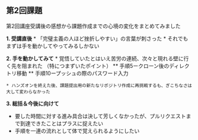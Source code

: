 ## 第2回課題
  第2回講座受講後の感想から課題作成までの心境の変化をまとめてみました

**1. 受講直後**
    * 「完璧主義の人ほど挫折しやすい」の言葉が刺さった
    * それでもまずは手を動かしてやってみるしかない
  
**2. 手を動かしてみて**
    * 覚悟していたとはいえ苦労の連続、次々と現れる壁に行く先を阻まれた
    （特につまずいたポイント）
      ** 手順5ークローン後のディレクトリ移動
      ** 手順10ープッシュの際のパスワード入力

    * ハンズオンを終えた後、課題提出用の新たなリポジトリ作成に再挑戦するも、ぎこちなさは大して変わらなかった
  
**3. 総括＆今後に向けて**
* 要した時間に対する進み具合は決して芳しくなかったが、プルリクエストまで到達できたことはプラスに捉えたい
* 手順を一連の流れとして体で覚えられるようにしたい
